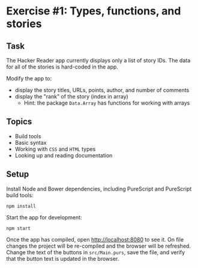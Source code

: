 # Exercise #1: Types, functions, and stories

## Task

The Hacker Reader app currently displays only a list of story IDs. The data for all of the stories is hard-coded in the app.

Modify the app to:
* display the story titles, URLs, points, author, and number of comments
* display the "rank" of the story (index in array)
  * Hint: the package `Data.Array` has functions for working with arrays

## Topics
* Build tools
* Basic syntax
* Working with `CSS` and `HTML` types
* Looking up and reading documentation

## Setup

Install Node and Bower dependencies, including PureScript and PureScript build tools:
```
npm install
```

Start the app for development:
```
npm start
```

Once the app has compiled, open [http://localhost:8080](http://localhost:8080) to see it.
On file changes the project will be re-compiled and the browser will be refreshed. Change the text of the buttons in `src/Main.purs`, save the file, and verify that the button text is updated in the browser.
